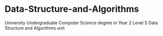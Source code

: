 # Data-Structure-and-Algorithms
University Undergraduate Computer Science degree in Year 2 Level 5 Data Structure and Algorithms unit
